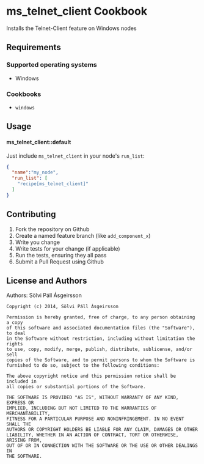 ms_telnet_client Cookbook
=========================
Installs the Telnet-Client feature on Windows nodes

Requirements
------------
### Supported operating systems
- Windows

### Cookbooks
- `windows`

Usage
-----
#### ms_telnet_client::default
Just include `ms_telnet_client` in your node's `run_list`:

```json
{
  "name":"my_node",
  "run_list": [
    "recipe[ms_telnet_client]"
  ]
}
```

Contributing
------------
1. Fork the repository on Github
2. Create a named feature branch (like `add_component_x`)
3. Write you change
4. Write tests for your change (if applicable)
5. Run the tests, ensuring they all pass
6. Submit a Pull Request using Github

License and Authors
-------------------
Authors: Sölvi Páll Ásgeirsson

```text
Copyright (c) 2014, Sölvi Páll Ásgeirsson

Permission is hereby granted, free of charge, to any person obtaining a copy
of this software and associated documentation files (the "Software"), to deal
in the Software without restriction, including without limitation the rights
to use, copy, modify, merge, publish, distribute, sublicense, and/or sell
copies of the Software, and to permit persons to whom the Software is
furnished to do so, subject to the following conditions:

The above copyright notice and this permission notice shall be included in
all copies or substantial portions of the Software.

THE SOFTWARE IS PROVIDED "AS IS", WITHOUT WARRANTY OF ANY KIND, EXPRESS OR
IMPLIED, INCLUDING BUT NOT LIMITED TO THE WARRANTIES OF MERCHANTABILITY,
FITNESS FOR A PARTICULAR PURPOSE AND NONINFRINGEMENT. IN NO EVENT SHALL THE
AUTHORS OR COPYRIGHT HOLDERS BE LIABLE FOR ANY CLAIM, DAMAGES OR OTHER
LIABILITY, WHETHER IN AN ACTION OF CONTRACT, TORT OR OTHERWISE, ARISING FROM,
OUT OF OR IN CONNECTION WITH THE SOFTWARE OR THE USE OR OTHER DEALINGS IN
THE SOFTWARE.
```